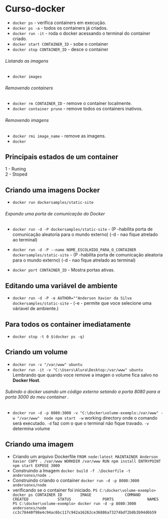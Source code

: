 # Curso-docker
* ``docker ps`` - verifica containers em execução.
* ``docker ps -a`` - todos os containers já criados.
* ``docker run -it`` - roda o docker acessando o terminal do container criado.
* ``docker start CONTAINER_ID`` - sobe o container
* ``docker stop CONTAINER_ID`` - desce o container
###### Listando as imagens
* ``docker images``
###### Removendo containers
* ``docker rm CONTAINER_ID`` - remove o container localmente.
* ``docker container prune`` - remove todos os containers inativos.
###### Removendo imagens
* ``docker rmi image_name`` - remove as imagens.
* ``docker`` 
## Principais estados de um container
1 - Runing<br>
2 - Stoped

## Criando uma imagens Docker
* ``docker run dockersamples/static-site``

###### Expondo uma porta de comunicação do Docker
* ``docker run -d -P dockersamples/static-site`` - (P -habilita porta de comunicação aleatoria para o mundo externo) (-d - nao fique atrelado ao terminal) 

* ``docker run -d -P --name NOME_ESCOLHIDO_PARA_O_CONTAINER dockersamples/static-site`` - (P -habilita porta de comunicação aleatoria para o mundo externo) (-d - nao fique atrelado ao terminal) 

* ``docker port CONTAINER_ID`` - Mostra portas ativas.

## Editando uma variável de ambiente 
* ``docker run -d -P -e AUTHOR=""Anderson Xavier da Silva dockersamples/static-site`` - (-e - permite que voce selecione uma váriavel de ambiente.) 

## Para todos os container imediatamente
* ``docker stop -t 0 $(docker ps -q)`` 

## Criando um volume
* ``docker run -v "/var/www" ubuntu`` 
* ``docker run -it -v "C:\Users\Alura\Desktop:/var/www" ubuntu`` 
Lembrando que quando voce remove a imagen o volume fica salvo no <b>Docker Host</b>.
###### Subindo o docker usando um código externo setando a porta 8080 para a porta 3000 do meu container .
* ``docker run -d -p 8080:3000 -v "C:\docker\volume-exemplo:/var/www" -w "/var/www"  node npm start ``
``-w`` working directory onde o comando será executado.
``-d`` faz com o que o terminal não fique travado.
``-v`` determina volume

## Criando uma imagem
- Criando um arquivo Dockerfile
``FROM node:latest
MAINTAINER Anderson Xavier
COPY . /var/www
WORKDIR /var/www
RUN npm install
ENTRYPOINT npm start
EXPOSE 3000``
- Construindo a Imagem
``docker build -f .\Dockerfile -t andersonxs/node .``
- Construindo criando o container
``docker run -d -p 8080:3000 andersonxs/node``
- verificando se o container foi iniciado.
``PS C:\docker\volume-exemplo> docker ps
CONTAINER ID        IMAGE               COMMAND             CREATED             STATUS              PORTS               NAMES
PS C:\docker\volume-exemplo> docker run -d -p 8080:3000 andersonxs/node
cc3c78440f98e4c94ac6bc117c942a16262ce36886a73274bdf2b8b3b94d6b59``
